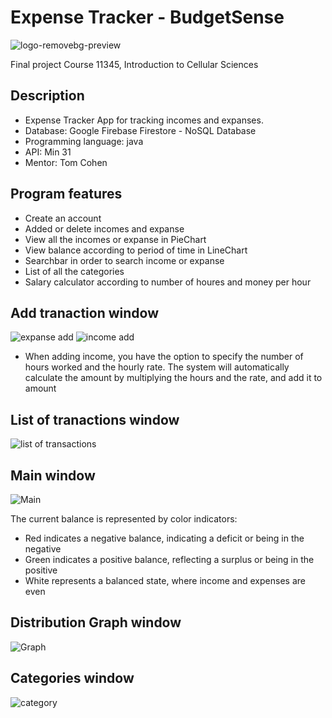 # Expense Tracker - BudgetSense

![logo-removebg-preview](https://github.com/osherz19991/final_app/assets/100718762/3bc89932-84d5-463e-bd92-f1e181752e18)

Final project Course 11345, Introduction to Cellular Sciences

## Description

- Expense Tracker App for tracking incomes and expanses.
- Database: Google Firebase Firestore - NoSQL Database
- Programming language: java
- API: Min 31
- Mentor: Tom Cohen


## Program features

- Create an account
- Added or delete incomes and expanse
- View all the incomes or expanse in PieChart
- View balance according to period of time in LineChart
- Searchbar in order to search income or expanse
- List of all the categories
- Salary calculator according to number of houres and money per hour 




## Add tranaction window

![expanse add](https://github.com/osherz19991/final_app/assets/100718762/e77e4ddc-5a69-4e54-9b56-2b354d1ce600)      ![income add](https://github.com/osherz19991/final_app/assets/100718762/f5430a77-2f3f-48ed-905c-17db70e5d91a)

- When adding income, you have the option to specify the number of hours worked and the hourly rate. The system will automatically calculate the amount by multiplying the hours and the rate, and add it to amount

  
## List of tranactions window

![list of transactions](https://github.com/osherz19991/final_app/assets/100718762/eeb6fdde-ead3-4107-931b-4714c9710727)


## Main window

![Main](https://github.com/osherz19991/final_app/assets/100718762/5f100481-46ee-4b36-966b-972726f0b474)

The current balance is represented by color indicators:

- Red indicates a negative balance, indicating a deficit or being in the negative
- Green indicates a positive balance, reflecting a surplus or being in the positive
- White represents a balanced state, where income and expenses are even



## Distribution Graph window

![Graph](https://github.com/osherz19991/final_app/assets/100718762/449711ef-4883-481f-a41a-2880a7a052b6)


## Categories window

![category](https://github.com/osherz19991/final_app/assets/100718762/dfc30f6e-ca6e-4923-95c0-452874245858)




